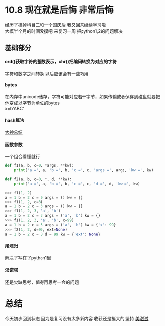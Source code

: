 10.8 现在就是后悔 非常后悔
===========
经历了挂掉科目二和一个国庆后 我又回来继续学习啦<br>
大概半个月的时间没摸吧 来复习一周 把python1,2的问题解决<br>

基础部分
----

#### ord()获取字符的整数表示，chr()把编码转换为对应的字符<br>
字符和数字之间转换 以后应该会有一些巧用<br>

#### bytes
在内存中unicode储存，字符可能对应若干字节，如果传输或者保存到磁盘就要把他变成以字节为单位的bytes<br>
		x=b'ABC'

#### hash算法
[大神总结](https://blog.csdn.net/asdzheng/article/details/70226007)

#### 函数参数
一个组合看懂就行
```python
def f1(a, b, c=0, *args, **kw):
    print('a =', a, 'b =', b, 'c =', c, 'args =', args, 'kw =', kw)

def f2(a, b, c=0, *, d, **kw):
    print('a =', a, 'b =', b, 'c =', c, 'd =', d, 'kw =', kw)

>>> f1(1, 2)
a = 1 b = 2 c = 0 args = () kw = {}
>>> f1(1, 2, c=3)
a = 1 b = 2 c = 3 args = () kw = {}
>>> f1(1, 2, 3, 'a', 'b')
a = 1 b = 2 c = 3 args = ('a', 'b') kw = {}
>>> f1(1, 2, 3, 'a', 'b', x=99)
a = 1 b = 2 c = 3 args = ('a', 'b') kw = {'x': 99}
>>> f2(1, 2, d=99, ext=None)
a = 1 b = 2 c = 0 d = 99 kw = {'ext': None}
```

#### 尾递归
解决了写在了python1里

#### 汉诺塔
还是欠缺思考，值得再思考一会的问题


总结
===
今天初步回到状态 因为是复习没有太多新内容 收获还是挺大的 坚持
[美滋滋](http://5b0988e595225.cdn.sohucs.com/images/20180105/5d670035a437402c8ff56c37d33e39ad.gif)